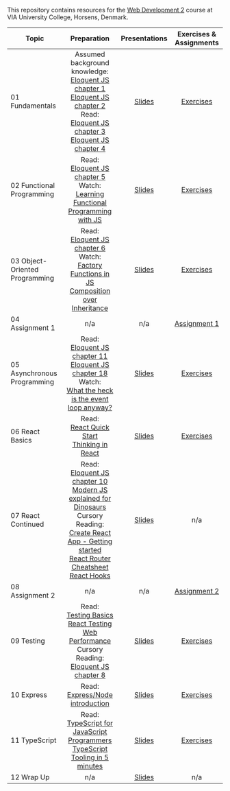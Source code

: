 This repository contains resources for the [Web Development 2](https://en.via.dk/tmh-courses/web-development-2?education=ict) course at VIA University College, Horsens, Denmark.

| Topic                          |                                                                                                                                                                                                                                                          Preparation                                                                                                                                                                                                                                                           |                                                 Presentations                                                  |                                        Exercises & Assignments                                         |
| ------------------------------ | :----------------------------------------------------------------------------------------------------------------------------------------------------------------------------------------------------------------------------------------------------------------------------------------------------------------------------------------------------------------------------------------------------------------------------------------------------------------------------------------------------------------------------: | :------------------------------------------------------------------------------------------------------------: | :----------------------------------------------------------------------------------------------------: |
| 01 Fundamentals                |                                                                                 Assumed background knowledge:<br>[Eloquent JS chapter 1](https://eloquentjavascript.net/01_values.html) <br> [Eloquent JS chapter 2](https://eloquentjavascript.net/02_program_structure.html)<br>Read:<br> [Eloquent JS chapter 3](https://eloquentjavascript.net/03_functions.html)<br> [Eloquent JS chapter 4](https://eloquentjavascript.net/04_data.html)                                                                                 | [Slides](https://docs.google.com/presentation/d/1Pt7p_jVs_f19y2Brz2vfnDHysALUBBTZT4TvyD3ke6k/edit?usp=sharing) |         [Exercises](https://github.com/KasperKnop/WEB2/blob/main/01%20Fundamentals/README.md)          |
| 02 Functional Programming      |                                                                                                                                                                          Read:<br>[Eloquent JS chapter 5](https://eloquentjavascript.net/05_higher_order.html) <br> Watch:<br>[Learning Functional Programming with JS](https://youtu.be/e-5obm1G_FY)                                                                                                                                                                          | [Slides](https://docs.google.com/presentation/d/120lyQV8o8p3Ndbv6Fmr3NF17uf609U2DLg2YBU5hcC0/edit?usp=sharing) |   [Exercises](https://github.com/KasperKnop/WEB2/blob/main/02%20Functional%20Programming/README.md)    |
| 03 Object-Oriented Programming |                                                                                                                                                     Read:<br>[Eloquent JS chapter 6](https://eloquentjavascript.net/06_object.html) <br> Watch:<br>[Factory Functions in JS](https://youtu.be/ImwrezYhw4w)<br>[Composition over Inheritance](https://youtu.be/wfMtDGfHWpA)                                                                                                                                                     | [Slides](https://docs.google.com/presentation/d/1A7b7sQONUwwPSoU4JQPGJ7zcmgCOn0R3UCFO721XaQE/edit?usp=sharing) | [Exercises](https://github.com/KasperKnop/WEB2/blob/main/03%20Object-Oriented%20Programming/README.md) |
| 04 Assignment 1                |                                                                                                                                                                                                                                                              n/a                                                                                                                                                                                                                                                               |                                                      n/a                                                       |       [Assignment 1](https://github.com/KasperKnop/WEB2/blob/main/04%20Assignment%201/README.md)       |
| 05 Asynchronous Programming    |                                                                                                                                        Read:<br>[Eloquent JS chapter 11](https://eloquentjavascript.net/11_async.html) <br>[Eloquent JS chapter 18](https://eloquentjavascript.net/18_http.html) <br> Watch:<br>[What the heck is the event loop anyway?](https://youtu.be/8aGhZQkoFbQ)                                                                                                                                        | [Slides](https://docs.google.com/presentation/d/1Ub44_nMvruR8rNXBL7uZJm41lZn0X-GOLY92LHl2BAg/edit?usp=sharing) |  [Exercises](https://github.com/KasperKnop/WEB2/blob/main/05%20Asynchronous%20Programming/README.md)   |
| 06 React Basics                |                                                                                                                                                                                                   Read:<br>[React Quick Start](https://react.dev/learn) <br> [Thinking in React](https://react.dev/learn/thinking-in-react)                                                                                                                                                                                                    | [Slides](https://docs.google.com/presentation/d/1nYdj828juqxQCgGaTA3f9A4a7MHNKdK9NCvq_jYeH_s/edit?usp=sharing) |        [Exercises](https://github.com/KasperKnop/WEB2/blob/main/06%20React%20Basics/README.md)         |
| 07 React Continued             | Read:<br>[Eloquent JS chapter 10](https://eloquentjavascript.net/10_modules.html) <br> [Modern JS explained for Dinosaurs](https://medium.com/the-node-js-collection/modern-javascript-explained-for-dinosaurs-f695e9747b70) <br> Cursory Reading:<br> [Create React App - Getting started](https://create-react-app.dev/docs/getting-started/) <br> [React Router Cheatsheet](https://www.codecademy.com/learn/learn-react-router/modules/learn-react-router/cheatsheet) <br>[React Hooks](https://react.dev/reference/react) | [Slides](https://docs.google.com/presentation/d/12qeTjSsr5jEbi0Pggba5-XgHfZWVMNDWvM6Lh8lw0Es/edit?usp=sharing) |                                                  n/a                                                   |
| 08 Assignment 2                |                                                                                                                                                                                                                                                              n/a                                                                                                                                                                                                                                                               |                                                      n/a                                                       |       [Assignment 2](https://github.com/KasperKnop/WEB2/blob/main/08%20Assignment%202/README.md)       |
| 09 Testing                     |                                                               Read:<br>[Testing Basics](https://www.theodinproject.com/lessons/node-path-javascript-testing-basics) <br> [React Testing](https://testing-library.com/docs/react-testing-library/intro/) <br> [Web Performance](https://developer.mozilla.org/en-US/docs/Learn/Performance/What_is_web_performance) <br>Cursory Reading:<br>[Eloquent JS chapter 8](https://eloquentjavascript.net/08_error.html)                                                               | [Slides](https://docs.google.com/presentation/d/1GLVVf1-iOrw8hMOcpzNoJPa0RvMQ1g0NEag-81xvSWg/edit?usp=sharing) |            [Exercises](https://github.com/KasperKnop/WEB2/blob/main/09%20Testing/README.md)            |
| 10 Express                     |                                                                                                                                                                                                  Read:<br>[Express/Node introduction](https://developer.mozilla.org/en-US/docs/Learn/Server-side/Express_Nodejs/Introduction)                                                                                                                                                                                                  | [Slides](https://docs.google.com/presentation/d/19UwYMfMKxDOjCxtyK72N2XOQsNy7RGYIUjJgZXwbotM/edit?usp=sharing) |            [Exercises](https://github.com/KasperKnop/WEB2/blob/main/10%20Express/README.md)            |
| 11 TypeScript                  |                                                                                                                                     Read:<br>[TypeScript for JavaScript Programmers](https://www.typescriptlang.org/docs/handbook/typescript-in-5-minutes.html) <br> [TypeScript Tooling in 5 minutes](https://www.typescriptlang.org/docs/handbook/typescript-tooling-in-5-minutes.html)                                                                                                                                      | [Slides](https://docs.google.com/presentation/d/1NFNHM4ysZTpion09mpz5NVHBnVVIOkp3K3U1Zo2Ms7c/edit?usp=sharing) |          [Exercises](https://github.com/KasperKnop/WEB2/blob/main/11%20TypeScript/README.md)           |
| 12 Wrap Up                     |                                                                                                                                                                                                                                                              n/a                                                                                                                                                                                                                                                               | [Slides](https://docs.google.com/presentation/d/1YkFWsJ6v6_f1i2Gjk3EW0G6636LVzk7iQ0jUL1gtqHo/edit?usp=sharing) |                                                  n/a                                                   |
